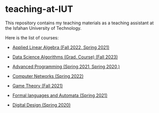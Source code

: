# teaching-at-IUT
This repository contains my teaching materials as a teaching assistant at the Isfahan University of Technology.

Here is the list of courses:

- [Applied Linear Algebra (Fall 2022, Spring 2021)](Applied%20Linear%20Algebra)

- [Data Science Algorithms (Grad. Course) (Fall 2023)](Data%20Science%20Algorithms)

- [Advanced Programming (Spring 2021, Spring 2020,)](Advanced%20Programming)

- [Computer Networks (Spring 2022)](Computer%20Networks)

- [Game Theory (Fall 2021)](Game%Theory)

- [Formal languages and Automata (Spring 2021)](Formal%20languages%20and%20Automata)

- [Digital Design (Spring 2020)](Digital%20Design)
